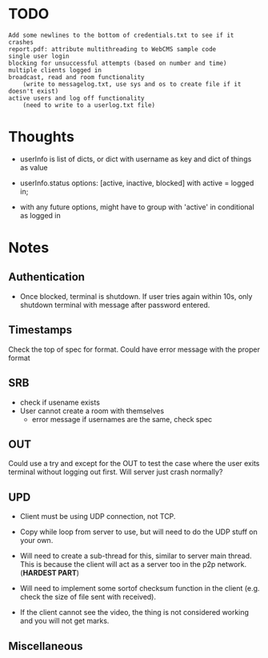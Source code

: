 
# TODO
    Add some newlines to the bottom of credentials.txt to see if it crashes
    report.pdf: attribute multithreading to WebCMS sample code
    single user login
    blocking for unsuccessful attempts (based on number and time)
    multiple clients logged in
    broadcast, read and room functionality
        (write to messagelog.txt, use sys and os to create file if it doesn't exist)
    active users and log off functionality
        (need to write to a userlog.txt file)

# Thoughts
- userInfo is list of dicts, or dict with username as key and dict of things as value

- userInfo.status options: [active, inactive, blocked] with active = logged in;

- with any future options, might have to group with 'active' in conditional as logged in

# Notes

## Authentication

- Once blocked, terminal is shutdown. If user tries again within 10s, only shutdown terminal with message after password entered.

## Timestamps

Check the top of spec for format. Could have error message with the proper format

## SRB

- check if usename exists
- User cannot create a room with themselves
    - error message if usernames are the same, check spec

## OUT

Could use a try and except for the OUT to test the case where the user exits terminal without logging out first. Will server just crash normally? 

## UPD

- Client must be using UDP connection, not TCP.

- Copy while loop from server to use, but will need to do the UDP stuff on your own.

- Will need to create a sub-thread for this, similar to server main thread. This is because the client will act as a server too in the p2p network. (**HARDEST PART**)

- Will need to implement some sortof checksum function in the client (e.g. check the size of file sent with received).

- If the client cannot see the video, the thing is not considered working and you will not get marks.

## Miscellaneous